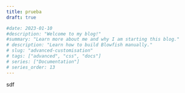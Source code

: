 ```yaml
---
title: prueba
draft: true

#date: 2023-01-10
#description: "Welcome to my blog!"
#summary: "Learn more about me and why I am starting this blog."
# description: "Learn how to build Blowfish manually."
# slug: "advanced-customisation"
# tags: ["advanced", "css", "docs"]
# series: ["Documentation"]
# series_order: 13
---
```

sdf